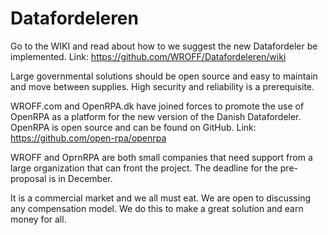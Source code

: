 # Datafordeleren

Go to the WIKI and read about how to we suggest the new Datafordeler be implemented. Link: https://github.com/WROFF/Datafordeleren/wiki

Large governmental solutions should be open source and easy to maintain and move between supplies. High security and reliability is a prerequisite.

WROFF.com and OpenRPA.dk have joined forces to promote the use of OpenRPA as a platform for the new version of the Danish Datafordeler. OpenRPA is open source and can be found on GitHub. Link: https://github.com/open-rpa/openrpa

WROFF and OprnRPA are both small companies that need support from a large organization that can front the project. The deadline for the pre-proposal is in December.

It is a commercial market and we all must eat. We are open to discussing any compensation model. We do this to make a great solution and earn money for all.
